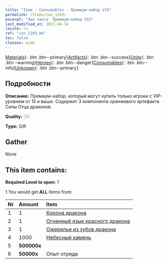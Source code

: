 ```yaml
---
title: "Item - Consumables - Премиум-набор V15"
permalink: /Items/con_1293/
excerpt: "Эра хаоса  Премиум-набор V15"
last_modified_at: 2021-04-14
locale: ru
ref: "con_1293.md"
toc: false
classes: wide
---
```

 [Materials](/ru/Items/){: .btn .btn--primary}[Artifacts](/ru/Items/Artifacts/){: .btn .btn--success}[Units](/ru/Items/Units/){: .btn .btn--warning}[Heroes](/ru/Items/Heroes/){: .btn .btn--danger}[Consumables](/ru/Items/Consumables/){: .btn .btn--info}[Unknown](/ru/Items/Unknown/){: .btn .btn--primary}

## Подробности
 **Описание:** Премиум-набор, который могут купить только игроки с VIP-уровнем от 15 и выше. Содержит 3 компонента оранжевого артефакта Силы Отца драконов.

 **Quality:** <span style="color: #DA70D6">OK</span>

 **Type:** Gift

## Gather

  None

## This item contains:

 **Required Level to open:** 1

 1 You would get **ALL** items  from:

  | Nr | Amount |     Item    |
  |:---|:-------|:------------|
  | 1 | 1 | [Корона дракона](/ru/Items/art_147/) | 
  | 2 | 1 | [Огненный язык красного дракона](/ru/Items/art_146/) | 
  | 3 | 1 | [Ожерелье из зубов дракона](/ru/Items/art_149/) | 
  | 4 | 1000 | [Небесный камень](/ru/Items/art_188/) | 
  | 5 |  **500000x** | <i class="fas fa-coins"/> |  | 
  | 6 |  **50000x** | Опыт отряда |  | 

